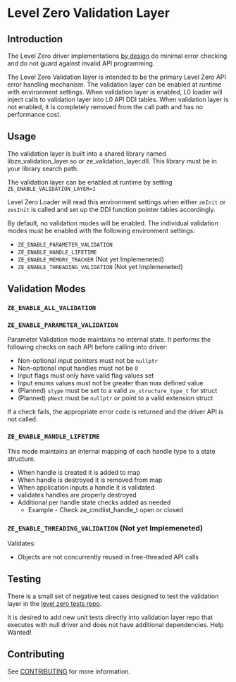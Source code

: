 # Level Zero Validation Layer

## Introduction

The Level Zero driver implementations  [by design](https://spec.oneapi.io/level-zero/latest/core/INTRO.html#error-handling) do minimal error checking and do not guard against invalid API programming. 

The Level Zero Validation layer is intended to be the primary Level Zero API error handling mechanism. The validation layer can be enabled at runtime with environment settings. When validation layer is enabled, L0 loader will inject calls to validation layer into L0 API DDI tables. When validation layer is not enabled, it is completely removed from the call path and has no performance cost.  

## Usage

The validation layer is built into a shared library named libze_validation_layer.so or ze_validation_layer.dll. This library must be in your library search path. 

The validation layer can be enabled at runtime by setting `ZE_ENABLE_VALIDATION_LAYER=1`

Level Zero Loader will read this environment settings when either `zeInit` or `zesInit` is called and set up the DDI function pointer tables accordingly. 

By default, no validation modes will be enabled. The individual validation modes must be enabled with the following environment settings:

- `ZE_ENABLE_PARAMETER_VALIDATION`
- `ZE_ENABLE_HANDLE_LIFETIME`
- `ZE_ENABLE_MEMORY_TRACKER` (Not yet Implemeneted)
- `ZE_ENABLE_THREADING_VALIDATION` (Not yet Implemeneted)


## Validation Modes

### `ZE_ENABLE_ALL_VALIDATION`
### `ZE_ENABLE_PARAMETER_VALIDATION`

Parameter Validation mode maintains no internal state.  It performs the following checks on each API before calling into driver:
- Non-optional input pointers must not be `nullptr`
- Non-optional input handles must not be `0`
- Input flags must only have valid flag values set
- Input enums values must not be greater than max defined value
- (Planned) `stype` must be set to a valid `ze_structure_type_t` for struct
- (Planned) `pNext` must be `nullptr` or point to a valid extension struct

If a check fails, the appropriate error code is returned and the driver API is not called.

### `ZE_ENABLE_HANDLE_LIFETIME`

This mode maintains an internal mapping of each handle type to a state structure.

- When handle is created it is added to map
- When handle is destroyed it is removed from map
- When application inputs a handle it is validated
- validates handles are properly destroyed
- Additional per handle state checks added as needed
    - Example - Check ze_cmdlist_handle_t open or closed


### `ZE_ENABLE_THREADING_VALIDATION` (Not yet Implemeneted)

Validates:
- Objects are not concurrently reused in free-threaded API calls



## Testing

There is a small set of negative test cases designed to test the validation layer in the [level zero tests repo](https://github.com/oneapi-src/level-zero-tests/tree/master/negative_tests).   

It is desired to add new unit tests directly into validation layer repo that executes with null driver and does not have additional dependencies.   Help Wanted!

## Contributing

See [CONTRIBUTING](CONTRIBUTING.md) for more information.

